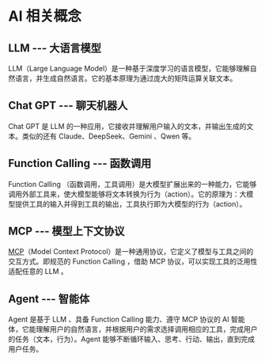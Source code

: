 # AI 相关概念

## LLM --- 大语言模型

LLM（Large Language Model）是一种基于深度学习的语言模型，它能够理解自然语言，并生成自然语言。它的基本原理为通过庞大的矩阵运算关联文本。


## Chat GPT --- 聊天机器人

Chat GPT 是 LLM 的一种应用，它接收并理解用户输入的文本，并输出生成的文本。类似的还有 Claude、DeepSeek、Gemini 、Qwen 等。


## Function Calling --- 函数调用

Function Calling （函数调用，工具调用）是大模型扩展出来的一种能力，它能够调用外部工具来，使大模型能够将文本转换为行为（action）。它的原理为：大模型提供工具的输入并得到工具的输出，工具执行即为大模型的行为（action）。

## MCP --- 模型上下文协议

[MCP](https://modelcontextprotocol.io/docs/getting-started/intro)（Model Context Protocol）是一种通用协议，它定义了模型与工具之间的交互方式。即规范的 Function Calling ，借助 MCP 协议，可以实现工具的泛用性适配任意的 LLM 。

## Agent --- 智能体

Agent 是基于 LLM 、具备 Function Calling 能力、遵守 MCP 协议的 AI 智能体，它能理解用户的自然语言，并根据用户的需求选择调用相应的工具，完成用户的任务（文本，行为）。Agent 能够不断循环输入、思考、行动、输出，直到完成用户任务。
